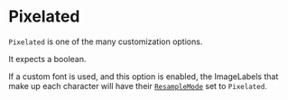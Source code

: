 # Pixelated

`Pixelated` is one of the many customization options.

It expects a boolean.

If a custom font is used, and this option is enabled, the ImageLabels that make up each character will have their [`ResampleMode`](https://devforum.roblox.com/t/resamplemode-new-property-for-image-gui-objects/1418681) set to `Pixelated`.

